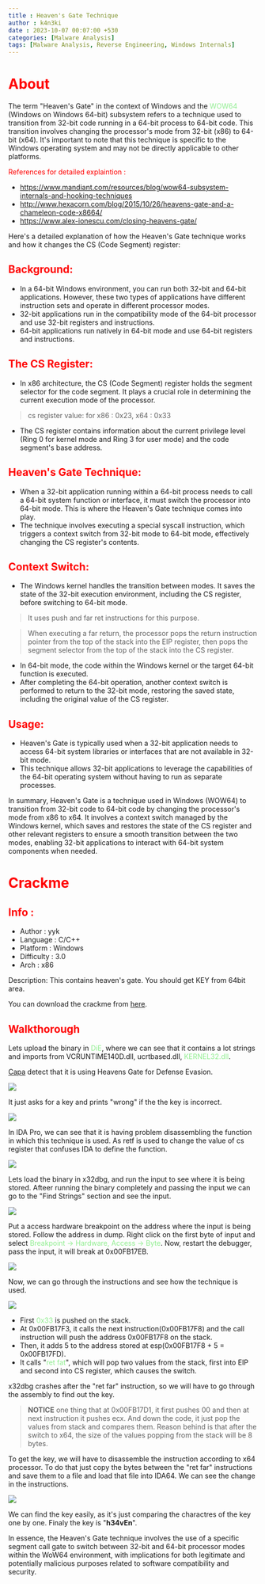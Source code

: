 ```yaml
---
title : Heaven's Gate Technique
author : k4n3ki
date : 2023-10-07 00:07:00 +530
categories: [Malware Analysis]
tags: [Malware Analysis, Reverse Engineering, Windows Internals]
---
```


# <span style="color:red">About</span>

The term "Heaven's Gate" in the context of Windows and the <span style="color:lightgreen">WOW64</span> (Windows on Windows 64-bit) subsystem refers to a technique used to transition from 32-bit code running in a 64-bit process to 64-bit code. This transition involves changing the processor's mode from 32-bit (x86) to 64-bit (x64). It's important to note that this technique is specific to the Windows operating system and may not be directly applicable to other platforms.

<span style="color:red">References for detailed explaintion :</span>
- https://www.mandiant.com/resources/blog/wow64-subsystem-internals-and-hooking-techniques
- http://www.hexacorn.com/blog/2015/10/26/heavens-gate-and-a-chameleon-code-x8664/
- https://www.alex-ionescu.com/closing-heavens-gate/

Here's a detailed explanation of how the Heaven's Gate technique works and how it changes the CS (Code Segment) register:

## <span style="color:red">Background:</span>
- In a 64-bit Windows environment, you can run both 32-bit and 64-bit applications. However, these two types of applications have different instruction sets and operate in different processor modes.
- 32-bit applications run in the compatibility mode of the 64-bit processor and use 32-bit registers and instructions.
- 64-bit applications run natively in 64-bit mode and use 64-bit registers and instructions.


## <span style="color:red">The CS Register:</span>
- In x86 architecture, the CS (Code Segment) register holds the segment selector for the code segment. It plays a crucial role in determining the current execution mode of the processor.
  
> cs register value: for x86 : 0x23, x64 : 0x33

- The CS register contains information about the current privilege level (Ring 0 for kernel mode and Ring 3 for user mode) and the code segment's base address.

## <span style="color:red">Heaven's Gate Technique:</span>
- When a 32-bit application running within a 64-bit process needs to call a 64-bit system function or interface, it must switch the processor into 64-bit mode. This is where the Heaven's Gate technique comes into play.
- The technique involves executing a special syscall instruction, which triggers a context switch from 32-bit mode to 64-bit mode, effectively changing the CS register's contents.

## <span style="color:red">Context Switch:</span>
- The Windows kernel handles the transition between modes. It saves the state of the 32-bit execution environment, including the CS register, before switching to 64-bit mode.
  
> It uses push and far ret instructions for this purpose.

> When executing a far return, the processor pops the return instruction pointer from the top of the stack into the EIP register, then pops the segment selector from the top of the stack into the CS register.

- In 64-bit mode, the code within the Windows kernel or the target 64-bit function is executed.
- After completing the 64-bit operation, another context switch is performed to return to the 32-bit mode, restoring the saved state, including the original value of the CS register.

## <span style="color:red">Usage:</span>
- Heaven's Gate is typically used when a 32-bit application needs to access 64-bit system libraries or interfaces that are not available in 32-bit mode.
- This technique allows 32-bit applications to leverage the capabilities of the 64-bit operating system without having to run as separate processes.

In summary, Heaven's Gate is a technique used in Windows (WOW64) to transition from 32-bit code to 64-bit code by changing the processor's mode from x86 to x64. It involves a context switch managed by the Windows kernel, which saves and restores the state of the CS register and other relevant registers to ensure a smooth transition between the two modes, enabling 32-bit applications to interact with 64-bit system components when needed.

# <span style="color:red">Crackme</span>

## <span style="color:red">Info :</span>
- Author : yyk
- Language : C/C++
- Platform : Windows
- Difficulty : 3.0
- Arch : x86

Description: This contains heaven's gate. You should get KEY from 64bit area.

You can download the crackme from [here](https://crackmes.one/crackme/63b15b5333c5d43ab4ecf226).

## <span style="color:red">Walkthorough</span>

Lets upload the binary in <span style="color:lightgreen">DiE</span>, where we can see that it contains a lot strings and imports from VCRUNTIME140D.dll, ucrtbased.dll, <span style="color:lightgreen">KERNEL32.dll</span>.

[Capa](https://github.com/mandiant/capa) detect that it is using Heavens Gate for Defense Evasion. 

<img src="/assets/img/heaven/capa.jpg">

It just asks for a key and prints "wrong" if the the key is incorrect.

<img src="/assets/img/heaven/run.jpg">

In IDA Pro, we can see that it is having problem disassembling the function in which this technique is used. As retf is used to change the value of cs register that confuses IDA to define the function.

<img src="/assets/img/heaven/ida.jpg">

Lets load the binary in x32dbg, and run the input to see where it is being stored. Afteer running the binary completely and passing the input we can go to the "Find Strings" section and see the input.

<img src="/assets/img/heaven/strings.jpg">

Put a access hardware breakpoint on the address where the input is being stored. Follow the address in dump. Right click on the first byte of input and select <span style="color:lightgreen">Breakpoint -> Hardware, Access -> Byte</span>. Now, restart the debugger, pass the input, it will break at 0x00FB17EB.

<img src="/assets/img/heaven/breakpoint.jpg">

Now, we can go through the instructions and see how the technique is used.

<img src="/assets/img/heaven/ret.jpg">

- First <span style="color:lightgreen">0x33</span> is pushed on the stack.
- At 0x00FB17F3, it calls the next instruction(0x00FB17F8) and the call instruction will push the address 0x00FB17F8 on the stack.
- Then, it adds 5 to the address stored at esp(0x00FB17F8 + 5 = 0x00FB17FD).
- It calls "<span style="color:lightgreen">ret fat</span>", which will pop two values from the stack, first into EIP and second into CS register, which causes the switch.

x32dbg crashes after the "ret far" instruction, so we will have to go through the assembly to find out the key.

> **NOTICE** one thing that at 0x00FB17D1, it first pushes 00 and then at next instruction it pushes ecx. And down the code, it just pop the values from stack and compares them. Reason behind is that after the switch to x64, the size of the values popping from the stack will be 8 bytes.

To get the key, we will have to disassemble the instruction according to x64 processor. To do that just copy the bytes between the "ret far" instructions and save them to a file and load that file into IDA64. We can see the change in the instructions.

<img src="/assets/img/heaven/cmp.jpg">

We can find the key easily, as it's just comparing the charactres of the key one by one. Finaly the key is "**h34vEn**".

In essence, the Heaven's Gate technique involves the use of a specific segment call gate to switch between 32-bit and 64-bit processor modes within the WoW64 environment, with implications for both legitimate and potentially malicious purposes related to software compatibility and security.
